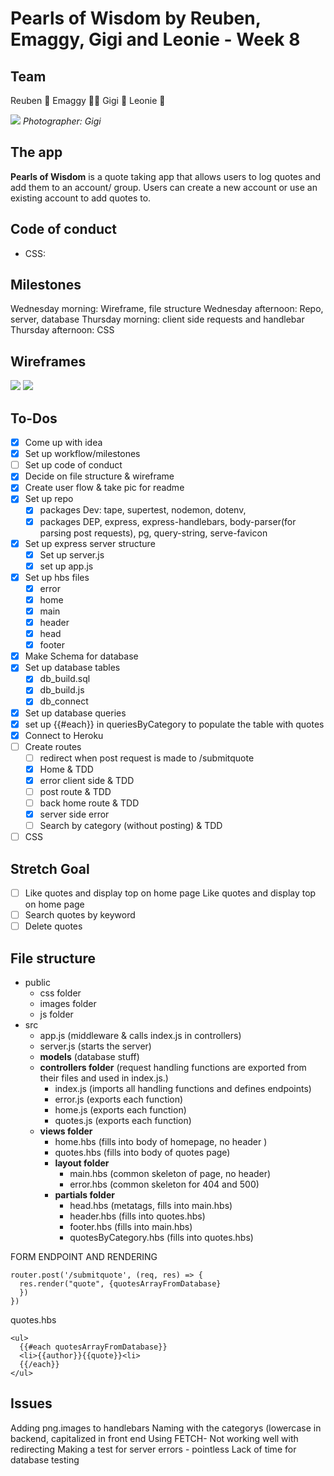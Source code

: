 # Pearls of Wisdom by Reuben, Emaggy, Gigi and Leonie - Week 8

## Team
Reuben 🎻 
Emaggy 🤴🏿
Gigi :raising_hand:
Leonie :baby:

![](https://i.imgur.com/FvFW0U9.jpg) _Photographer: Gigi_



## The app 
**Pearls of Wisdom** is a quote taking app that allows users to log quotes and add them to an account/ group. Users can create a new account or use an existing account to add quotes to.  


## Code of conduct 
- CSS: 

## Milestones 
Wednesday morning: Wireframe, file structure
Wednesday afternoon: Repo, server, database
Thursday morning: client side requests and handlebar
Thursday afternoon: CSS

## Wireframes

![](https://i.imgur.com/5d8oqUD.jpg)
![](https://i.imgur.com/P0xKuZd.jpg)


## To-Dos 
- [x] Come up with idea
- [x] Set up workflow/milestones
- [ ] Set up code of conduct 
- [x] Decide on file structure & wireframe
- [x] Create user flow & take pic for readme
- [x] Set up repo 
    - [x] packages Dev: tape, supertest, nodemon, dotenv, 
    - [x] packages DEP, express, express-handlebars, body-parser(for parsing post requests), pg, query-string, serve-favicon
- [x] Set up express server structure
    - [x] Set up server.js 
    - [x] set up app.js

- [x] Set up hbs files 
    - [x] error
    - [x] home 
    - [x] main 
    - [x] header
    - [x] head 
    - [x] footer
- [x] Make Schema for database
- [x] Set up database tables
    - [x] db_build.sql 
    - [x] db_build.js 
    - [x] db_connect

- [x] Set up database queries
- [x] set up {{#each}} in queriesByCategory to populate the table with quotes
- [x] Connect to Heroku 
- [ ] Create routes
    - [ ] redirect when post request is made to /submitquote
    - [x] Home & TDD 
    - [x] error client side & TDD 
    - [ ] post route & TDD 
    - [ ] back home route & TDD 
    - [x] server side error 
    - [ ] Search by category (without posting) & TDD 
- [ ] CSS 

## Stretch Goal
- [ ] Like quotes and display top on home page Like quotes and display top on home page 
- [ ] Search quotes by keyword
- [ ] Delete quotes

## File structure 
- public 
    - css folder 
    - images folder 
    - js folder
- src
    - app.js (middleware & calls index.js in controllers)
    - server.js (starts the server)
    - **models**
        (database stuff)
    - **controllers folder** 
    (request handling functions are exported from their files and used in index.js.)
        - index.js (imports all handling functions and defines endpoints)
        - error.js (exports each function)
        - home.js (exports each function)
        - quotes.js (exports each function)
    - **views folder**
        - home.hbs (fills into body of homepage, no header )
        - quotes.hbs (fills into body of quotes page)
        - **layout folder**
            - main.hbs (common skeleton of page, no header)
            - error.hbs (common skeleton for 404 and 500)
        - **partials folder**
            - head.hbs (metatags, fills into main.hbs)
            - header.hbs (fills into quotes.hbs)
            - footer.hbs (fills into main.hbs)
            - quotesByCategory.hbs (fills into quotes.hbs)




FORM ENDPOINT AND RENDERING
```javascript=
router.post('/submitquote', (req, res) => {
  res.render("quote", {quotesArrayFromDatabase}
  })
})
```

quotes.hbs

```
<ul>
  {{#each quotesArrayFromDatabase}}
  <li>{{author}}{{quote}}<li>
  {{/each}}
</ul>
```

## Issues

Adding png.images to handlebars
Naming with the categorys (lowercase in backend, capitalized in front end
Using FETCH- Not working well with redirecting
Making a test for server errors - pointless
Lack of time for database testing
